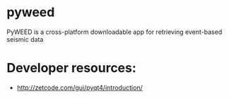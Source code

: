 # pyweed
PyWEED is a cross-platform downloadable app for retrieving event-based seismic data

# Developer resources:

 * http://zetcode.com/gui/pyqt4/introduction/

